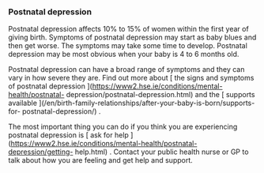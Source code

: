 ###  Postnatal depression

Postnatal depression affects 10% to 15% of women within the first year of
giving birth. Symptoms of postnatal depression may start as baby blues and
then get worse. The symptoms may take some time to develop. Postnatal
depression may be most obvious when your baby is 4 to 6 months old.

Postnatal depression can have a broad range of symptoms and they can vary in
how severe they are. Find out more about [ the signs and symptoms of postnatal
depression ](https://www2.hse.ie/conditions/mental-health/postnatal-
depression/postnatal-depression.html) and the [ supports available
](/en/birth-family-relationships/after-your-baby-is-born/supports-for-
postnatal-depression/) .

The most important thing you can do if you think you are experiencing
postnatal depression is [ ask for help
](https://www2.hse.ie/conditions/mental-health/postnatal-depression/getting-
help.html) . Contact your public health nurse or GP to talk about how you are
feeling and get help and support.
